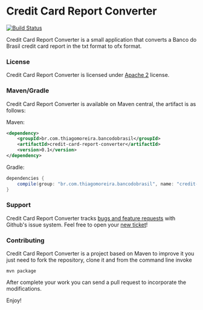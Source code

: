 Credit Card Report Converter
==========
[![Build Status](https://travis-ci.org/tmoreira2020/credit-card-report-converter.svg?branch=master)](https://travis-ci.org/tmoreira2020/credit-card-report-converter)

Credit Card Report Converter is a small application that converts a Banco do Brasil credit card report in the txt format to ofx format.

### License

Credit Card Report Converter is licensed under [Apache 2](http://www.apache.org/licenses/LICENSE-2.0) license.

### Maven/Gradle

Credit Card Report Converter is available on Maven central, the artifact is as follows:

Maven:

```xml
<dependency>
    <groupId>br.com.thiagomoreira.bancodobrasil</groupId>
    <artifactId>credit-card-report-converter</artifactId>
    <version>0.1</version>
</dependency>
```
Gradle:

```groovy
dependencies {
    compile(group: "br.com.thiagomoreira.bancodobrasil", name: "credit-card-report-converter", version: "0.1");
}
```
### Support
Credit Card Report Converter tracks [bugs and feature requests](https://github.com/tmoreira2020/credit-card-report-converter/issues) with Github's issue system. Feel free to open your [new ticket](https://github.com/tmoreira2020/credit-card-report-converter/issues/new)!

### Contributing

Credit Card Report Converter is a project based on Maven to improve it you just need to fork the repository, clone it and from the command line invoke

```shell
mvn package
```
After complete your work you can send a pull request to incorporate the modifications.

Enjoy!